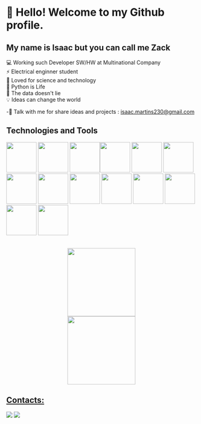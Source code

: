 # 👋 Hello! Welcome to my Github profile.
## My name is Isaac but you can call me Zack

💻 Working such Developer SW/HW at Multinational Company
<br/>
⚡ Electrical enginner student
<br/>
🚀 Loved for science and technology
<br/>
🐍 Python is Life
<br/>
🎲 The data doesn't lie
<br/>
💡 Ideas can change the world
<br/>

-📨 Talk with me for share ideas and projects : isaac.martins230@gmail.com

## Technologies and Tools

<img loading="lazy" src="https://cdn.jsdelivr.net/gh/devicons/devicon@latest/icons/c/c-original.svg" width="80" height="80"/> <img src="https://cdn.jsdelivr.net/gh/devicons/devicon@latest/icons/mysql/mysql-original-wordmark.svg" width="80" height="80"/> <img src="https://cdn.jsdelivr.net/gh/devicons/devicon@latest/icons/python/python-plain-wordmark.svg" width="80" height="80"/><img src="https://cdn.jsdelivr.net/gh/devicons/devicon@latest/icons/pandas/pandas-original-wordmark.svg" width="80" height="80"/> <img src="https://cdn.jsdelivr.net/gh/devicons/devicon@latest/icons/numpy/numpy-plain-wordmark.svg" width="80" height="80"/>
<img src="https://cdn.jsdelivr.net/gh/devicons/devicon@latest/icons/raspberrypi/raspberrypi-original.svg" width="80" height="80"/> <img src="https://cdn.jsdelivr.net/gh/devicons/devicon@latest/icons/opencv/opencv-original.svg" width="80" height="80"/> 
<img src="https://cdn.jsdelivr.net/gh/devicons/devicon@latest/icons/nodejs/nodejs-original.svg" width="80" height="80"/> <img src="https://cdn.jsdelivr.net/gh/devicons/devicon@latest/icons/postgresql/postgresql-original.svg" width="80" height="80"/> <img src="https://cdn.jsdelivr.net/gh/devicons/devicon@latest/icons/docker/docker-original.svg" width="80" height="80"/> 
<img src="https://cdn.jsdelivr.net/gh/devicons/devicon@latest/icons/mongodb/mongodb-original.svg" width="80" height="80"/> <img src="https://cdn.jsdelivr.net/gh/devicons/devicon@latest/icons/git/git-original.svg" width="80" height="80"/>
<img src="https://cdn.jsdelivr.net/gh/devicons/devicon@latest/icons/fastapi/fastapi-original.svg" width="80" height="80"/> <img src="https://cdn.jsdelivr.net/gh/devicons/devicon@latest/icons/django/django-plain.svg" width="80" height="80" />

          

<br/>
          
<div align="center" dir="auto">
<a href="https://github.com/isaacmartins12">
<img loading="lazy" height="180em" src="https://github-readme-stats.vercel.app/api/top-langs/?username=isaacmartins12&layout=compact&langs_count=7&theme=dracula" style="max-width: 100%;"/>
<br/>
<img loading="lazy" height="180em" src="https://github-readme-stats.vercel.app/api?username=isaacmartins12&show=reviews,discussions_started,discussions_answered,prs_merged,prs_merged_percentage" style="max-width: 100%;"/>
</div>

## Contacts:

<div>
<a href="https://instagram.com/eu.zack_martins" target="_blank"><img loading="lazy" src="https://img.shields.io/badge/-Instagram-%23E4405F?style=for-the-badge&logo=instagram&logoColor=white" target="_blank"></a>
<a href="https://www.linkedin.com/in/isaac-martins-dev" target="_blank"><img loading="lazy" src="https://img.shields.io/badge/-LinkedIn-%230077B5?style=for-the-badge&logo=linkedin&logoColor=white" target="_blank"></a>   
</div>
